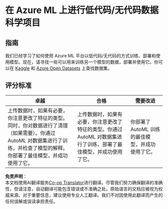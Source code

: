 <!--
CO_OP_TRANSLATOR_METADATA:
{
  "original_hash": "8fdc4a5fd9bc27a8d2ebef995dfbf73f",
  "translation_date": "2025-08-25T17:26:50+00:00",
  "source_file": "5-Data-Science-In-Cloud/18-Low-Code/assignment.md",
  "language_code": "zh"
}
-->
# 在 Azure ML 上进行低代码/无代码数据科学项目

## 指南

我们已经学习了如何使用 Azure ML 平台以低代码/无代码的方式训练、部署和使用模型。现在，请寻找一些可以用来训练另一个模型的数据，部署并使用它。你可以在 [Kaggle](https://kaggle.com) 和 [Azure Open Datasets](https://azure.microsoft.com/services/open-datasets/catalog?WT.mc_id=academic-77958-bethanycheum&ocid=AID3041109) 上查找数据集。

## 评分标准

| 卓越 | 合格 | 需要改进 |
|------|------|----------|
|上传数据时，如果有必要，你注意更改了特征的类型。同时，你对数据进行了清理（如果需要）。你通过 AutoML 对数据集进行了训练，并检查了模型的解释。你部署了最佳模型，并成功使用了它。|上传数据时，如果有必要，你注意更改了特征的类型。你通过 AutoML 对数据集进行了训练，部署了最佳模型，并成功使用了它。|你部署了 AutoML 训练的最佳模型，并成功使用了它。|

**免责声明**：  
本文档使用AI翻译服务[Co-op Translator](https://github.com/Azure/co-op-translator)进行翻译。尽管我们努力确保翻译的准确性，但请注意，自动翻译可能包含错误或不准确之处。原始语言的文档应被视为权威来源。对于重要信息，建议使用专业人工翻译。我们不对因使用此翻译而产生的任何误解或误读承担责任。